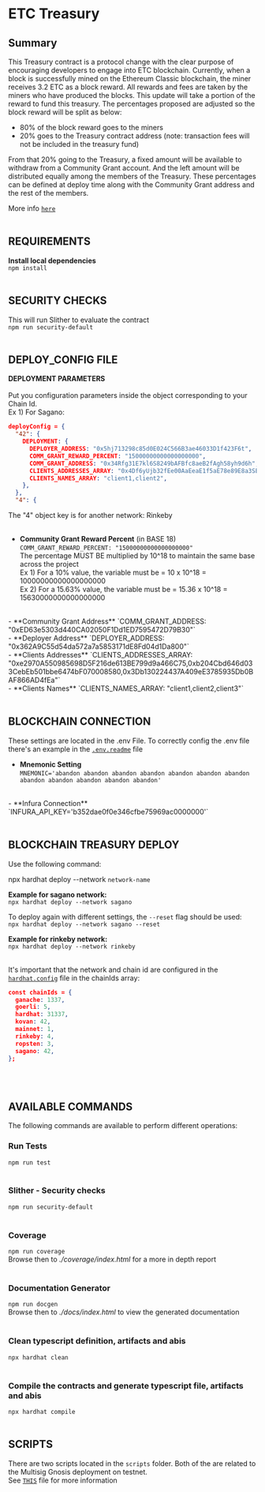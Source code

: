 # **ETC Treasury**

## **Summary**
This Treasury contract is a protocol change with the clear purpose of encouraging developers to engage into ETC blockchain.
Currently, when a block is successfully mined on the Ethereum Classic blockchain, the miner receives 3.2 ETC as a block reward. 
All rewards and fees are taken by the miners who have produced the blocks. This update will take a portion of the reward to fund this treasury. 
The percentages proposed are adjusted so the block reward will be split as below:
- 80% of the block reward goes to the miners
- 20% goes to the Treasury contract address 
(note: transaction fees will not be included in the treasury fund)

From that 20% going to the Treasury, a fixed amount will be available to withdraw from a Community Grant account. And the left amount will be distributed equally among the members of the Treasury.
These percentages can be defined at deploy time along with the Community Grant address and the rest of the members.

More info [`here`](./treasury-detailed.md)  
<br>

## **REQUIREMENTS**

**Install local dependencies**  
`npm install`
<br><br>

## **SECURITY CHECKS**
This will run Slither to evaluate the contract  
`npm run security-default`
<br><br>

## **DEPLOY_CONFIG FILE**

**DEPLOYMENT PARAMETERS**  
<br>
Put you configuration parameters inside the object corresponding to your Chain Id.  
Ex 1) For Sagano:

```json
deployConfig = {  
  "42": {  
    DEPLOYMENT: {        
      DEPLOYER_ADDRESS: "0x5hj713298c85d0E024C566B3ae46033D1f423F6t",
      COMM_GRANT_REWARD_PERCENT: "15000000000000000000",
      COMM_GRANT_ADDRESS: "0x34Rfg31E7kl6S8249bAFBfc8aeB2fAgh58yh9d6h",
      CLIENTS_ADDRESSES_ARRAY: "0x4Df6yUjb32fEe00AaEeaE1f5aE78e89E8a3SE4f6,0xs5GH78il2387a2172C27C949A2d59A17E432fC1B",           
      CLIENTS_NAMES_ARRAY: "client1,client2",
    },
  },
  "4": {
```

The "4" object key is for another network: Rinkeby  
<br>
- **Community Grant Reward Percent** (in BASE 18)  
`COMM_GRANT_REWARD_PERCENT: "15000000000000000000"`  
The percentage MUST BE multiplied by 10^18 to maintain the same base across the project  
Ex 1) For a 10% value,    the variable must be = 10    x 10^18 = 10000000000000000000  
Ex 2) For a 15.63% value, the variable must be = 15.36 x 10^18 = 15630000000000000000  
<br>
- **Community Grant Address**
`COMM_GRANT_ADDRESS: "0xED63e5303d440CA02050F1Dd1ED7595472D79B30"`  
<br>
- **Deployer Address**  
`DEPLOYER_ADDRESS: "0x362A9C55d54da572a7a5853171dE8Fd04d1Da800"`  
<br>
- **Clients Addresses**
`CLIENTS_ADDRESSES_ARRAY: "0xe2970A550985698D5F216de613BE799d9a466C75,0xb204Cbd646d033CebEb501bbe6474bF070008580,0x3Db130224437A409eE3785935Db0BAF866AD4fEa"`  
<br>
- **Clients Names**  
`CLIENTS_NAMES_ARRAY: "client1,client2,client3"`
<br><br>

## **BLOCKCHAIN CONNECTION**
These settings are located in the .env File.
To correctly config the .env file there's an example in the [`.env.readme`](.env.example) file
<br>
- **Mnemonic Setting**  
`MNEMONIC='abandon abandon abandon abandon abandon abandon abandon abandon abandon abandon abandon abandon'`  
<br>
- **Infura Connection**  
`INFURA_API_KEY='b352dae0f0e346cfbe75969ac0000000'`  
<br>
<br>

## **BLOCKCHAIN TREASURY DEPLOY** 
Use the following command:

npx hardhat deploy --network `network-name`  

**Example for sagano network:**  
`npx hardhat deploy --network sagano`  

To deploy again with different settings, the `--reset` flag should be used:  
`npx hardhat deploy --network sagano --reset`

**Example for rinkeby network:**  
`npx hardhat deploy --network rinkeby`  
<br>

It's important that the network and chain id are configured in the [`hardhat.config`](hardhat.config.ts) file 
in the chainIds array:

```json
const chainIds = {  
  ganache: 1337,
  goerli: 5,
  hardhat: 31337,
  kovan: 42,
  mainnet: 1,
  rinkeby: 4,
  ropsten: 3,
  sagano: 42,
};
```
<br><br>

## **AVAILABLE COMMANDS**
The following commands are available to perform different operations:
### **Run Tests**
`npm run test`
<br><br>

### **Slither - Security checks**
`npm run security-default`
<br><br>

### **Coverage**
`npm run coverage`  
Browse then to *./coverage/index.html* for a more in depth report
<br><br>

### **Documentation Generator**
`npm run docgen`  
Browse then to *./docs/index.html* to view the generated documentation
<br><br>

### **Clean typescript definition, artifacts and abis** 
`npx hardhat clean`
<br><br>

### **Compile the contracts and generate typescript file, artifacts and abis**
`npx hardhat compile`
<br><br>



## **SCRIPTS**
There are two scripts located in the `scripts` folder. Both of the are related to the Multisig Gnosis deployment on testnet.  
See [`THIS`](./scripts/docs/scripts-readme.md) file for more information
